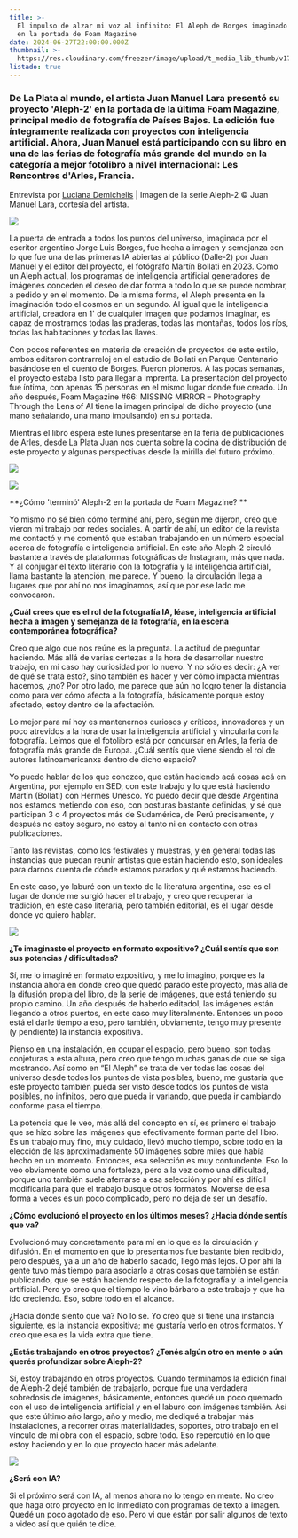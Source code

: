 ```yaml
---
title: >-
  El impulso de alzar mi voz al infinito: El Aleph de Borges imaginado con IA,
  en la portada de Foam Magazine
date: 2024-06-27T22:00:00.000Z
thumbnail: >-
  https://res.cloudinary.com/freezer/image/upload/t_media_lib_thumb/v1719566123/2024/06/448652115_1021700022901921_4220663780895345946_n_h2mfe9.jpg
listado: true
---
```


### De La Plata al mundo, el artista Juan Manuel Lara presentó su proyecto 'Aleph-2' en la portada de la última Foam Magazine, principal medio de fotografía de Países Bajos. La edición fue íntegramente realizada con proyectos con inteligencia artificial. Ahora, Juan Manuel está participando con su libro en una de las ferias de fotografía más grande del mundo en la categoría a mejor fotolibro a nivel internacional: Les Rencontres d'Arles, Francia.

Entrevista por [Luciana Demichelis]() | Imagen de la serie Aleph-2 © Juan Manuel Lara, cortesía del artista.

![](https://res.cloudinary.com/freezer/image/upload/v1719566657/41-020-fm66_01_cover_front_lr_01_copia_zvucbj.jpg)

La puerta de entrada a todos los puntos del universo, imaginada por el escritor argentino Jorge Luis Borges, fue hecha a imagen y semejanza con lo que fue una de las primeras IA abiertas al público (Dalle-2) por Juan Manuel y el editor del proyecto, el fotógrafo Martín Bollati en 2023. Como un Aleph actual, los programas de inteligencia artificial generadores de imágenes conceden el deseo de dar forma a todo lo que se puede nombrar, a pedido y en el momento. De la misma forma, el Aleph presenta en la imaginación todo el cosmos en un segundo. Al igual que la inteligencia artificial, creadora en 1' de cualquier imagen que podamos imaginar, es capaz de mostrarnos todas las praderas, todas las montañas, todos los ríos, todas las habitaciones y todas las llaves.

Con pocos referentes en materia de creación de proyectos de este estilo, ambos editaron contrarreloj en el estudio de Bollati en Parque Centenario basándose en el cuento de Borges. Fueron pioneros. A las pocas semanas, el proyecto estaba listo para llegar a imprenta. La presentación del proyecto fue íntima, con apenas 15 personas en el mismo lugar donde fue creado. Un año después, Foam Magazine #66: MISSING MIRROR – Photography Through the Lens of AI tiene la imagen principal de dicho proyecto (una mano señalando, una mano impulsando) en su portada.

Mientras el libro espera este lunes presentarse en la feria de publicaciones de Arles, desde La Plata Juan nos cuenta sobre la cocina de distribución de este proyecto y algunas perspectivas desde la mirilla del futuro próximo.

![](https://res.cloudinary.com/freezer/image/upload/v1719565561/Aleph-2-Juan-Manuel-Lara_Sed-Editorial-000-_zjmr62.jpg)

![](https://res.cloudinary.com/freezer/image/upload/v1719565309/448754679_476973698157012_4263399551457975138_n_qsafgn.jpg)

\*\*¿Cómo 'terminó' Aleph-2 en la portada de Foam Magazine? \*\*

Yo mismo no sé bien cómo terminé ahí, pero, según me dijeron, creo que vieron mi trabajo por redes sociales. A partir de ahí, un editor de la revista me contactó y me comentó que estaban trabajando en un número especial acerca de fotografía e inteligencia artificial. En este año Aleph-2 circuló bastante a través de plataformas fotográficas de Instagram, más que nada. Y al conjugar el texto literario con la fotografía y la inteligencia artificial, llama bastante la atención, me parece. Y bueno, la circulación llega a lugares que por ahí no nos imaginamos, así que por ese lado me convocaron.

**¿Cuál crees que es el rol de la fotografía IA, léase, inteligencia artificial hecha a imagen y semejanza de la fotografía, en la escena contemporánea fotográfica?**

Creo que algo que nos reúne es la pregunta. La actitud de preguntar haciendo. Más allá de varias certezas a la hora de desarrollar nuestro trabajo, en mi caso hay curiosidad por lo nuevo. Y no sólo es decir: ¿A ver de qué se trata esto?, sino también es hacer y ver cómo impacta mientras hacemos, ¿no? Por otro lado, me parece que aún no logro tener la distancia como para ver cómo afecta a la fotografía, básicamente porque estoy afectado, estoy dentro de la afectación.

Lo mejor para mí hoy es mantenernos curiosos y críticos, innovadores y un poco atrevidos a la hora de usar la inteligencia artificial y vincularla con la fotografía. Leímos que el fotolibro está por concursar en Arles, la feria de fotografía más grande de Europa. ¿Cuál sentís que viene siendo el rol de autores latinoamericanxs dentro de dicho espacio?

Yo puedo hablar de los que conozco, que están haciendo acá cosas acá en Argentina, por ejemplo en SED, con este trabajo y lo que está haciendo Martín (Bollati) con Hermes Unesco. Yo puedo decir que desde Argentina nos estamos metiendo con eso, con posturas bastante definidas, y sé que participan 3 o 4 proyectos más de Sudamérica, de Perú precisamente, y después no estoy seguro, no estoy al tanto ni en contacto con otras publicaciones.

Tanto las revistas, como los festivales y muestras, y en general todas las instancias que puedan reunir artistas que están haciendo esto, son ideales para darnos cuenta de dónde estamos parados y qué estamos haciendo.

En este caso, yo laburé con un texto de la literatura argentina, ese es el lugar de donde me surgió hacer el trabajo, y creo que recuperar la tradición, en este caso literaria, pero también editorial, es el lugar desde donde yo quiero hablar.

![](https://res.cloudinary.com/freezer/image/upload/v1719565345/448627856_985322856583416_8539822445549321403_n_pqsala.jpg)

**¿Te imaginaste el proyecto en formato expositivo? ¿Cuál sentís que son sus potencias / dificultades?**

Sí, me lo imaginé en formato expositivo, y me lo imagino, porque es la instancia ahora en donde creo que quedó parado este proyecto, más allá de la difusión propia del libro, de la serie de imágenes, que está teniendo su propio camino. Un año después de haberlo editadol, las imágenes están llegando a otros puertos, en este caso muy literalmente. Entonces un poco está el darle tiempo a eso, pero también, obviamente, tengo muy presente (y pendiente) la instancia expositiva.

Pienso en una instalación, en ocupar el espacio, pero bueno, son todas conjeturas a esta altura, pero creo que tengo muchas ganas de que se siga mostrando. Así como en “El Aleph” se trata de ver todas las cosas del universo desde todos los puntos de vista posibles, bueno, me gustaría que este proyecto también pueda ser visto desde todos los puntos de vista posibles, no infinitos, pero que pueda ir variando, que pueda ir cambiando conforme pasa el tiempo.

La potencia que le veo, más allá del concepto en sí, es primero el trabajo que se hizo sobre las imágenes que efectivamente forman parte del libro. Es un trabajo muy fino, muy cuidado, llevó mucho tiempo, sobre todo en la elección de las aproximadamente 50 imágenes sobre miles que había hecho en un momento. Entonces, esa selección es muy contundente. Eso lo veo obviamente como una fortaleza, pero a la vez como una dificultad, porque uno también suele aferrarse a esa selección y por ahí es difícil modificarla para que el trabajo busque otros formatos. Moverse de esa forma a veces es un poco complicado, pero no deja de ser un desafío.

**¿Cómo evolucionó el proyecto en los últimos meses? ¿Hacia dónde sentís que va?**

Evolucionó muy concretamente para mí en lo que es la circulación y difusión. En el momento en que lo presentamos fue bastante bien recibido, pero después, ya a un año de haberlo sacado, llegó más lejos. O por ahí la gente tuvo más tiempo para asociarlo a otras cosas que también se están publicando, que se están haciendo respecto de la fotografía y la inteligencia artificial. Pero yo creo que el tiempo le vino bárbaro a este trabajo y que ha ido creciendo. Eso, sobre todo en el alcance.

¿Hacia dónde siento que va? No lo sé. Yo creo que si tiene una instancia siguiente, es la instancia expositiva; me gustaría verlo en otros formatos. Y creo que esa es la vida extra que tiene.

**¿Estás trabajando en otros proyectos? ¿Tenés algún otro en mente o aún querés profundizar sobre Aleph-2?**

Sí, estoy trabajando en otros proyectos. Cuando terminamos la edición final de Aleph-2 dejé también de trabajarlo, porque fue una verdadera sobredosis de imágenes, básicamente, entonces quedé un poco quemado con el uso de inteligencia artificial y en el laburo con imágenes también. Así que este último año largo, año y medio, me dediqué a trabajar más instalaciones, a recorrer otras materialidades, soportes, otro trabajo en el vínculo de mi obra con el espacio, sobre todo. Eso repercutió en lo que estoy haciendo y en lo que proyecto hacer más adelante.

![](https://res.cloudinary.com/freezer/image/upload/v1719565602/aleph-2-by-juan-manuel-lara-817285_tkuwuf.jpg)

**¿Será con IA?**

Si el próximo será con IA, al menos ahora no lo tengo en mente. No creo que haga otro proyecto en lo inmediato con programas de texto a imagen. Quedé un poco agotado de eso. Pero vi que están por salir algunos de texto a video así que quién te dice.

